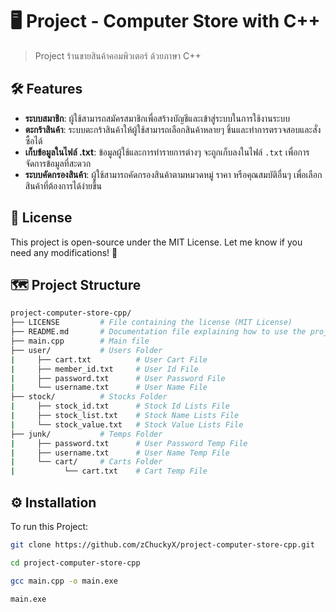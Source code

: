 # 🖥️ Project - Computer Store with C++

> Project ร้านขายสินค้าคอมพิวเตอร์ ด้วยภาษา C++

## 🛠️ Features
- **ระบบสมาชิก**: ผู้ใช้สามารถสมัครสมาชิกเพื่อสร้างบัญชีและเข้าสู่ระบบในการใช้งานระบบ 
- **ตะกร้าสินค้า**: ระบบตะกร้าสินค้าให้ผู้ใช้สามารถเลือกสินค้าหลายๆ ชิ้นและทำการตรวจสอบและสั่งซื้อได้ 
- **เก็บข้อมูลในไฟล์ .txt**: ข้อมูลผู้ใช้และการทำรายการต่างๆ จะถูกเก็บลงในไฟล์ `.txt` เพื่อการจัดการข้อมูลที่สะดวก 
- **ระบบคัดกรองสินค้า**: ผู้ใช้สามารถคัดกรองสินค้าตามหมวดหมู่ ราคา หรือคุณสมบัติอื่นๆ เพื่อเลือกสินค้าที่ต้องการได้ง่ายขึ้น 

## 📜 License

This project is open-source under the MIT License. Let me know if you need any modifications! 🚀

## 🗺️ Project Structure

```bash
project-computer-store-cpp/
├── LICENSE         # File containing the license (MIT License)
├── README.md       # Documentation file explaining how to use the project
├── main.cpp        # Main file
├── user/           # Users Folder
|     ├── cart.txt          # User Cart File
|     ├── member_id.txt     # User Id File
|     ├── password.txt      # User Password File
|     └── username.txt      # User Name File
├── stock/          # Stocks Folder
|     ├── stock_id.txt      # Stock Id Lists File
|     ├── stock_list.txt    # Stock Name Lists File
|     └── stock_value.txt   # Stock Value Lists File
├── junk/           # Temps Folder
|     ├── password.txt      # User Password Temp File
|     ├── username.txt      # User Name Temp File
|     └── cart/     # Carts Folder
|           └── cart.txt    # Cart Temp File
```

## ⚙️ Installation 
To run this Project:

```bash
git clone https://github.com/zChuckyX/project-computer-store-cpp.git
```
```bash
cd project-computer-store-cpp
```
```bash
gcc main.cpp -o main.exe
```
```bash
main.exe
```
